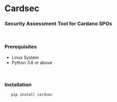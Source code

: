 <h1>Cardsec</h1>
<h3>Security Assessment Tool for Cardano SPOs</h3>
<br>
<p>
  <h3> Prerequisites </h3>
  <ul>
    <li> Linux System
    <li> Python 3.6 or above
  </ul>
</p>
<br>
<p>
  <h3> Installation </h3>

```python
   pip install cardsec
```
</p>
<br>
